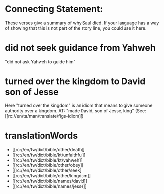 # Connecting Statement:

These verses give a summary of why Saul died. If your language has a way of showing that this is not part of the story line, you could use it here.

# did not seek guidance from Yahweh

"did not ask Yahweh to guide him"

# turned over the kingdom to David son of Jesse

Here "turned over the kingdom" is an idiom that means to give someone authority over a kingdom. AT: "made David, son of Jesse, king" (See: [[rc://en/ta/man/translate/figs-idiom]])

# translationWords

* [[rc://en/tw/dict/bible/other/death]]
* [[rc://en/tw/dict/bible/kt/unfaithful]]
* [[rc://en/tw/dict/bible/kt/yahweh]]
* [[rc://en/tw/dict/bible/other/obey]]
* [[rc://en/tw/dict/bible/other/seek]]
* [[rc://en/tw/dict/bible/other/kingdom]]
* [[rc://en/tw/dict/bible/names/david]]
* [[rc://en/tw/dict/bible/names/jesse]]